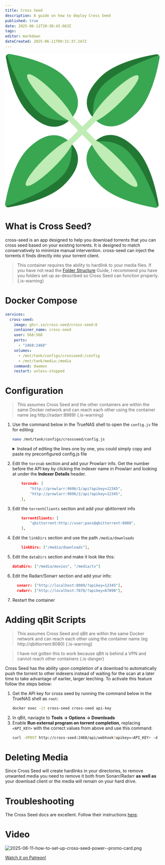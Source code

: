 ```yaml
---
title: Cross Seed
description: A guide on how to deploy Cross Seed
published: true
date: 2025-06-11T20:38:43.663Z
tags: 
editor: markdown
dateCreated: 2025-06-11T09:31:37.247Z
---
```


![cross-seed.png](/cross-seed.png)


# What is Cross Seed?
cross-seed is an app designed to help you download torrents that you can cross seed based on your existing torrents. It is designed to match conservatively to minimize manual intervention. cross-seed can inject the torrents it finds directly into your torrent client. 

> This container requires the ability to hardlink to your media files. If you have not read the [Folder Structure](/Folder-Structure) Guide, I recommend you have you folders set up as-described so Cross Seed can function properly.
{.is-warning}


# Docker Compose
```yaml
services:
  cross-seed:
    image: ghcr.io/cross-seed/cross-seed:6
    container_name: cross-seed
    user: 568:568
    ports:
      - "2468:2468"
    volumes:
      - /mnt/tank/configs/crossseed:/config
      - /mnt/tank/media:/media
    command: daemon
    restart: unless-stopped
```

# Configuration

> This assumes Cross Seed and the other containers are within the same Docker network and can reach each other using the container name (eg http://radarr:8989)
{.is-warning}

1. Use the command below in the TrueNAS shell to open the `config.js` file for editing:
    ```bash
    nano /mnt/tank/configs/crossseed/config.js
    ``` 
    <details><summary>Instead of editing the lines one by one, you could simply copy and paste my preconfigured config.js file</summary>

    ```js
    "use strict";
    module.exports = {
        apiKey: undefined,

        torznab: [
            "http://prowlarr:9696/1/api?apikey=12345",
            "http://prowlarr:9696/2/api?apikey=12345",
        ],

        sonarr: ["http://sonarr:8989/?apikey=12345"],

        radarr: ["http://radarr:7878/?apikey=12345"],

        host: "0.0.0.0",
        port: 2468,

        notificationWebhookUrls: [],

        torrentClients: ["qbittorrent:http://user:pass@qbittorrent:8080"],

        useClientTorrents: true,

        delay: 30,

        dataDirs: ["/media/movies", "/media/tv"],

        linkCategory: "cross-seed-link",

        linkDirs: ["/media/downloads"],

        linkType: "hardlink",

        flatLinking: false,

        matchMode: "flexible",

        skipRecheck: true,

        autoResumeMaxDownload: 52428800,

        ignoreNonRelevantFilesToResume: false,

        maxDataDepth: 4,

        torrentDir: null,

        outputDir: null,

        includeSingleEpisodes: false,

        includeNonVideos: false,

        seasonFromEpisodes: 1,

        fuzzySizeThreshold: 0.02,

        excludeOlder: "2 weeks",
  
        excludeRecentSearch: "3 days",

        action: "inject",

        duplicateCategories: false,

        rssCadence: "30 minutes",

        searchCadence: "1 day",

        snatchTimeout: "30 seconds",

        searchTimeout: "2 minutes",

        searchLimit: 400,

        blockList: [],
    };
   //# sourceMappingURL=config.template.cjs.map
   ```
    </details>
   
   
1. Edit the `torznab` section and add your Prowlarr info. Get the number before the API key by clicking the indexer name in Prowlarr and looking at under the **Indexer Details** header.
    ```json
        torznab: [
            "http://prowlarr:9696/1/api?apikey=12345",
            "http://prowlarr:9696/2/api?apikey=12345",
        ],
    ```
1. Edit the `torrentClients` section and add your qbittorrent info
    ```json
        torrentClients: [
            "qbittorrent:http://user:pass@qbittorrent:8080",
        ],
    ```
1. Edit the `linkDirs` section and use the path `/media/downloads`
    ```json
        linkDirs: ["/media/downloads"],
    ```
1. Edit the `dataDirs` section and make it look like this: 
    ```json
    dataDirs: ["/media/movies", "/media/tv"]
    ```
1. Edit the Radarr/Sonarr section and add your info:
    ```json
      sonarr: ["http://localhost:8989/?apikey=12345"],
      radarr: ["http://localhost:7878/?apikey=67890"],
    ```

1. Restart the container

# Adding qBit Scripts

> This assumes Cross Seed and qBit are within the same Docker network and can reach each other using the container name (eg http://qbittorrent:8080)
{.is-warning}

> I have not gotten this to work because qBit is behind a VPN and cannot reach other containers
{.is-danger}


Cross Seed has the ability upon completion of a download to automatically push the torrent to other indexers instead of waiting for the scan at a later time to take advantage of earlier, larger leeching. To activate this feature follow the steps below:
1. Get the API key for cross seed by running the command below in the TrueNAS shell as `root`:
    ```bash
    docker exec -it cross-seed cross-seed api-key
    ```
1. In qBit, naviagte to **Tools → Options → Downloads**
1. Enable **Run external program on torrent completion**, replacing `<API_KEY>` with the correct values from above and use this command:
    ```bash
    curl -XPOST http://cross-seed:2468/api/webhook?apikey=<API_KEY> -d "infoHash=%I"
    ```

# Deleting Media
Since Cross Seed will create hardlinks in your directories, to remove unwanted media you need to remove it both from Sonarr/Radarr **as well as** your download client or the media will remain on your hard drive.

# Troubleshooting
The Cross Seed docs are excellent. Follow their instructions [here](https://www.cross-seed.org/docs/basics/faq-troubleshooting).

# Video

![2025-06-11-how-to-set-up-cross-seed-power--promo-card.png](/2025-06-11-how-to-set-up-cross-seed-power--promo-card.png)

[Watch it on Patreon!](https://www.patreon.com/posts/how-to-set-up-up-131256415?utm_medium=clipboard_copy&utm_source=copyLink&utm_campaign=postshare_creator&utm_content=join_link)